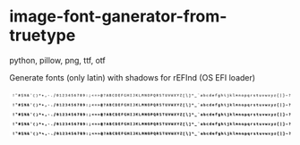 # image-font-ganerator-from-truetype
python, pillow, png, ttf, otf

Generate fonts (only latin) with shadows for rEFInd (OS EFI loader)

![image](example/ubuntu-mono-0-34.png)
![image](example/ubuntu-mono-1-34.png)
![image](example/ubuntu-mono-2-34.png)
![image](example/ubuntu-mono-3-34.png)
![image](example/ubuntu-mono-4-34.png)
